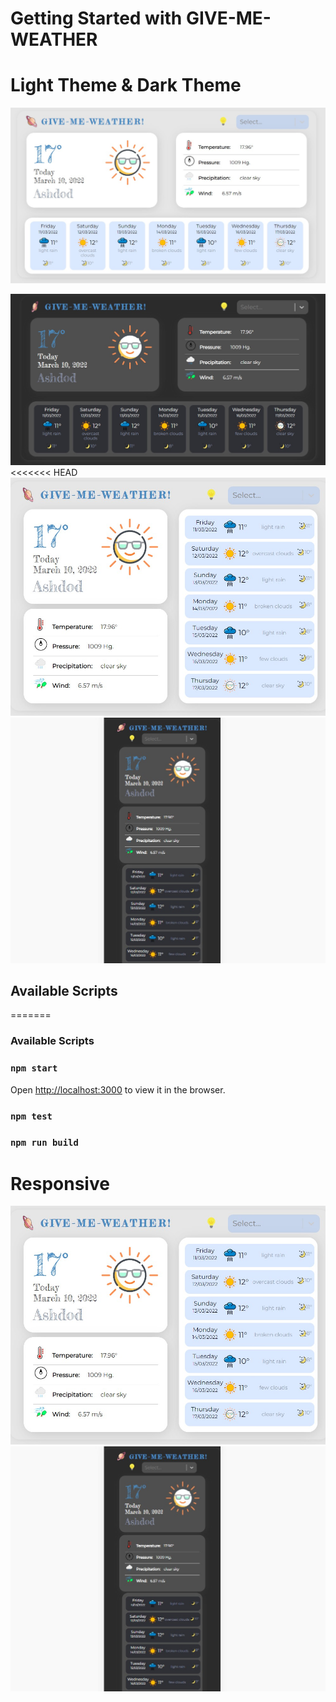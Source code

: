 # Getting Started with GIVE-ME-WEATHER <React App>
# Light Theme & Dark Theme
![alt text](https://github.com/kostya-ktv/GiveMeWeather/blob/main/publicImages/day.jpg?raw=true)

![alt text](https://github.com/kostya-ktv/GiveMeWeather/blob/main/publicImages/night.jpg?raw=true)
<<<<<<< HEAD
![alt text](https://github.com/kostya-ktv/GiveMeWeather/blob/main/publicImages/medium.jpg?raw=true)
![alt text](https://github.com/kostya-ktv/GiveMeWeather/blob/main/publicImages/mobile.jpg?raw=true)

## Available Scripts
=======
### Available Scripts

### `npm start`
Open [http://localhost:3000](http://localhost:3000) to view it in the browser.
### `npm test`
### `npm run build`
# Responsive
![alt text](https://github.com/kostya-ktv/GiveMeWeather/blob/main/publicImages/medium.jpg?raw=true)
![alt text](https://github.com/kostya-ktv/GiveMeWeather/blob/main/publicImages/mobile.jpg?raw=true)
